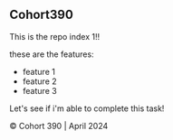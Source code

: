 ## Cohort390

This is the repo index 1!!

these are the features:
- feature 1
- feature 2
- feature 3

Let's see if i'm able to complete this task!

&copy; Cohort 390 | April 2024
